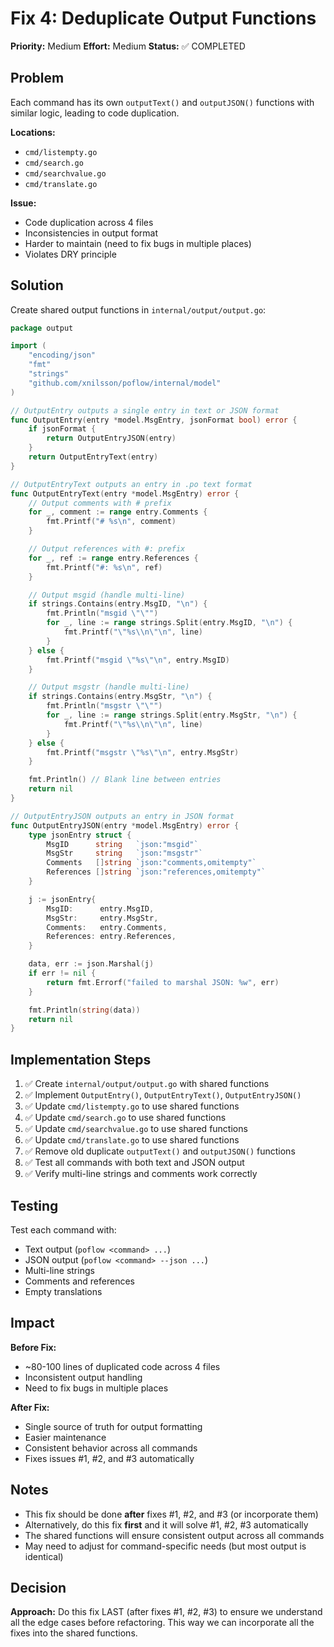 # Fix 4: Deduplicate Output Functions

**Priority:** Medium
**Effort:** Medium
**Status:** ✅ COMPLETED

## Problem

Each command has its own `outputText()` and `outputJSON()` functions with similar logic, leading to code duplication.

**Locations:**
- `cmd/listempty.go`
- `cmd/search.go`
- `cmd/searchvalue.go`
- `cmd/translate.go`

**Issue:**
- Code duplication across 4 files
- Inconsistencies in output format
- Harder to maintain (need to fix bugs in multiple places)
- Violates DRY principle

## Solution

Create shared output functions in `internal/output/output.go`:

```go
package output

import (
    "encoding/json"
    "fmt"
    "strings"
    "github.com/xnilsson/poflow/internal/model"
)

// OutputEntry outputs a single entry in text or JSON format
func OutputEntry(entry *model.MsgEntry, jsonFormat bool) error {
    if jsonFormat {
        return OutputEntryJSON(entry)
    }
    return OutputEntryText(entry)
}

// OutputEntryText outputs an entry in .po text format
func OutputEntryText(entry *model.MsgEntry) error {
    // Output comments with # prefix
    for _, comment := range entry.Comments {
        fmt.Printf("# %s\n", comment)
    }

    // Output references with #: prefix
    for _, ref := range entry.References {
        fmt.Printf("#: %s\n", ref)
    }

    // Output msgid (handle multi-line)
    if strings.Contains(entry.MsgID, "\n") {
        fmt.Println("msgid \"\"")
        for _, line := range strings.Split(entry.MsgID, "\n") {
            fmt.Printf("\"%s\\n\"\n", line)
        }
    } else {
        fmt.Printf("msgid \"%s\"\n", entry.MsgID)
    }

    // Output msgstr (handle multi-line)
    if strings.Contains(entry.MsgStr, "\n") {
        fmt.Println("msgstr \"\"")
        for _, line := range strings.Split(entry.MsgStr, "\n") {
            fmt.Printf("\"%s\\n\"\n", line)
        }
    } else {
        fmt.Printf("msgstr \"%s\"\n", entry.MsgStr)
    }

    fmt.Println() // Blank line between entries
    return nil
}

// OutputEntryJSON outputs an entry in JSON format
func OutputEntryJSON(entry *model.MsgEntry) error {
    type jsonEntry struct {
        MsgID      string   `json:"msgid"`
        MsgStr     string   `json:"msgstr"`
        Comments   []string `json:"comments,omitempty"`
        References []string `json:"references,omitempty"`
    }

    j := jsonEntry{
        MsgID:      entry.MsgID,
        MsgStr:     entry.MsgStr,
        Comments:   entry.Comments,
        References: entry.References,
    }

    data, err := json.Marshal(j)
    if err != nil {
        return fmt.Errorf("failed to marshal JSON: %w", err)
    }

    fmt.Println(string(data))
    return nil
}
```

## Implementation Steps

1. ✅ Create `internal/output/output.go` with shared functions
2. ✅ Implement `OutputEntry()`, `OutputEntryText()`, `OutputEntryJSON()`
3. ✅ Update `cmd/listempty.go` to use shared functions
4. ✅ Update `cmd/search.go` to use shared functions
5. ✅ Update `cmd/searchvalue.go` to use shared functions
6. ✅ Update `cmd/translate.go` to use shared functions
7. ✅ Remove old duplicate `outputText()` and `outputJSON()` functions
8. ✅ Test all commands with both text and JSON output
9. ✅ Verify multi-line strings and comments work correctly

## Testing

Test each command with:
- Text output (`poflow <command> ...`)
- JSON output (`poflow <command> --json ...`)
- Multi-line strings
- Comments and references
- Empty translations

## Impact

**Before Fix:**
- ~80-100 lines of duplicated code across 4 files
- Inconsistent output handling
- Need to fix bugs in multiple places

**After Fix:**
- Single source of truth for output formatting
- Easier maintenance
- Consistent behavior across all commands
- Fixes issues #1, #2, and #3 automatically

## Notes

- This fix should be done **after** fixes #1, #2, and #3 (or incorporate them)
- Alternatively, do this fix **first** and it will solve #1, #2, #3 automatically
- The shared functions will ensure consistent output across all commands
- May need to adjust for command-specific needs (but most output is identical)

## Decision

**Approach:** Do this fix LAST (after fixes #1, #2, #3) to ensure we understand all the edge cases before refactoring. This way we can incorporate all the fixes into the shared functions.
